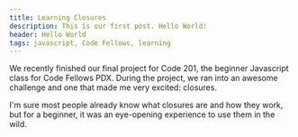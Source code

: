 ```yaml
---
title: Learning Closures
description: This is our first post. Hello World!
header: Hello World
tags: javascript, Code Fellows, learning
---
```

We recently finished our final project for Code 201, the beginner Javascript class for Code Fellows PDX. During the project, we ran into an awesome challenge and one that made me very excited: closures.

I'm sure most people already know what closures are and how they work, but for a beginner, it was an eye-opening experience to use them in the wild.
